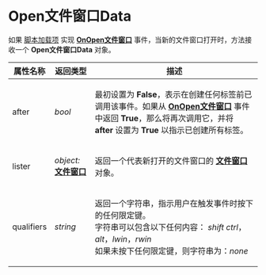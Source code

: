 # Open文件窗口Data

如果 [脚本加载项](/Manual/scripting/script_add-ins/README.zh.md) 实现 **[OnOpen文件窗口](../scripting_events/onopenlister.zh.md)** 事件，当新的文件窗口打开时，方法接收一个 **Open文件窗口Data** 对象。

<table>
<thead><tr><th>
属性名称</th><th>
返回类型</th><th>
描述
</th></tr></thead><tbody><tr><td>
after</td><td>

*bool*</td><td>

最初设置为 **False**，表示在创建任何标签前已调用该事件。如果从 **[OnOpen文件窗口](../scripting_events/onopenlister.zh.md)** 事件中返回 **True**，那么将再次调用它，并将 **after** 设置为 **True** 以指示已创建所有标签。
</td></tr><tr><td>
lister</td><td>

*object:***[文件窗口](lister.zh.md)**</td><td>

返回一个代表新打开的文件窗口的 **[文件窗口](lister.zh.md)** 对象。
</td></tr><tr><td>
qualifiers</td><td>

*string*</td><td>

返回一个字符串，指示用户在触发事件时按下的任何限定键。  
字符串可以包含以下任何内容： *shift* *ctrl*，*alt*，*lwin*，*rwin*  
如果未按下任何限定键，则字符串为：*none*
</td></tr></tbody>
</table>